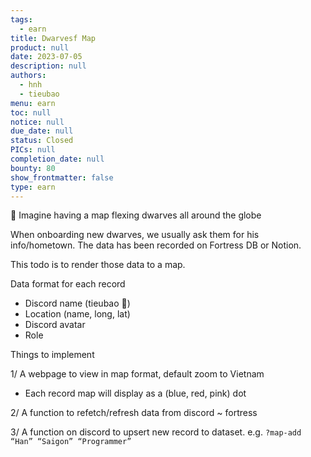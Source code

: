 ```yaml
---
tags:
  - earn
title: Dwarvesf Map
product: null
date: 2023-07-05
description: null
authors:
  - hnh
  - tieubao
menu: earn
toc: null
notice: null
due_date: null
status: Closed
PICs: null
completion_date: null
bounty: 80
show_frontmatter: false
type: earn
---
```


👀 Imagine having a map flexing dwarves all around the globe

When onboarding new dwarves, we usually ask them for his info/hometown. The data has been recorded on Fortress DB or Notion.

This todo is to render those data to a map.

Data format for each record

- Discord name (tieubao 🧊)
- Location (name, long, lat)
- Discord avatar
- Role

Things to implement

1/ A webpage to view in map format, default zoom to Vietnam

- Each record map will display as a (blue, red, pink) dot

2/ A function to refetch/refresh data from discord ~ fortress

3/ A function on discord to upsert new record to dataset.
e.g. `?map-add “Han” “Saigon” “Programmer”`
